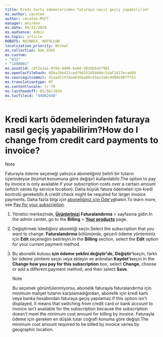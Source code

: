 ```yaml
---
title: Kredi kartı ödemelerinden faturaya nasıl geçiş yapabilirim?
ms.author: cmcatee
author: cmcatee-MSFT
manager: mnirkhe
ms.date: 04/21/2020
ms.audience: Admin
ms.topic: article
ROBOTS: NOINDEX, NOFOLLOW
localization_priority: Normal
ms.collection: Adm_O365
ms.custom:
- "433"
- "1500001"
ms.assetid: c8f2a1a1-9704-4d08-ba60-d836b9a5f981
ms.openlocfilehash: 05ba3bb421cedf94352d5bbb6c5daf1417eca609
ms.sourcegitcommit: d1aad215f8aa636ba89c93a13a0c9d90e997f752
ms.translationtype: MT
ms.contentlocale: tr-TR
ms.lasthandoff: 05/06/2020
ms.locfileid: "44062448"
---
```

# <a name="how-do-i-change-from-credit-card-payments-to-invoice"></a><span data-ttu-id="3f6e7-102">Kredi kartı ödemelerinden faturaya nasıl geçiş yapabilirim?</span><span class="sxs-lookup"><span data-stu-id="3f6e7-102">How do I change from credit card payments to invoice?</span></span>

> [!NOTE]
> <span data-ttu-id="3f6e7-103">Faturayla ödeme seçeneği yalnızca aboneliğiniz belirli bir tutarın üzerindeyse (hizmet konumuna göre değişir) kullanılabilir.</span><span class="sxs-lookup"><span data-stu-id="3f6e7-103">The option to pay by invoice is only available if your subscription costs over a certain amount (which varies by service location).</span></span> <span data-ttu-id="3f6e7-104">Daha büyük fatura ödemeleri için kredi kontrolü gerekebilir.</span><span class="sxs-lookup"><span data-stu-id="3f6e7-104">A credit check might be required for larger invoice payments.</span></span> <span data-ttu-id="3f6e7-105">Daha fazla bilgi için [aboneliğiniz için Öde'ye](https://docs.microsoft.com/office365/admin/subscriptions-and-billing/pay-for-your-subscription)bakın.</span><span class="sxs-lookup"><span data-stu-id="3f6e7-105">To learn more, see [Pay for your subscription](https://docs.microsoft.com/office365/admin/subscriptions-and-billing/pay-for-your-subscription).</span></span>
  
1. <span data-ttu-id="3f6e7-106">Yönetici merkezinde, **[Ürünlerinizi](https://go.microsoft.com/fwlink/p/?linkid=842054)** **Faturalandırma** \> sayfasına gidin.</span><span class="sxs-lookup"><span data-stu-id="3f6e7-106">In the admin center, go to the **Billing** \> **[Your products](https://go.microsoft.com/fwlink/p/?linkid=842054)** page.</span></span>

2. <span data-ttu-id="3f6e7-107">Değiştirmek istediğiniz aboneliği seçin.</span><span class="sxs-lookup"><span data-stu-id="3f6e7-107">Select the subscription that you want to change.</span></span> <span data-ttu-id="3f6e7-108">**Faturalandırma** bölümünde, geçerli ödeme yönteminiz için **Edit** seçeneğini belirleyin.</span><span class="sxs-lookup"><span data-stu-id="3f6e7-108">In the **Billing** section, select the **Edit** option for your current payment method.</span></span>

3. <span data-ttu-id="3f6e7-109">Bu abonelik kutusu **için ödeme şeklini değiştir'de,** **Değiştir'i**seçin, farklı bir ödeme yöntemi seçin veya ekleyin ve ardından **Kaydet'i**seçin.</span><span class="sxs-lookup"><span data-stu-id="3f6e7-109">In the **Change how you pay for this subscription** box, select **Change**, choose or add a different payment method, and then select **Save**.</span></span>

   > [!NOTE]
   > <span data-ttu-id="3f6e7-110">Bu seçenek görüntülenmiyorsa, abonelik faturayla faturalandırma için minimum maliyet tutarını karşılamadığından, abonelik için kredi kartı veya banka hesabından faturaya geçiş yapılamaz.</span><span class="sxs-lookup"><span data-stu-id="3f6e7-110">If this option isn't displayed, it means that switching from credit card or bank account to invoice isn't available for the subscription because the subscription doesn't meet the minimum cost amount for billing by invoice.</span></span> <span data-ttu-id="3f6e7-111">Faturayla ödeme için gereken en düşük tutar coğrafi konuma göre değişir.</span><span class="sxs-lookup"><span data-stu-id="3f6e7-111">The minimum cost amount required to be billed by invoice varies by geographic location.</span></span>
  
